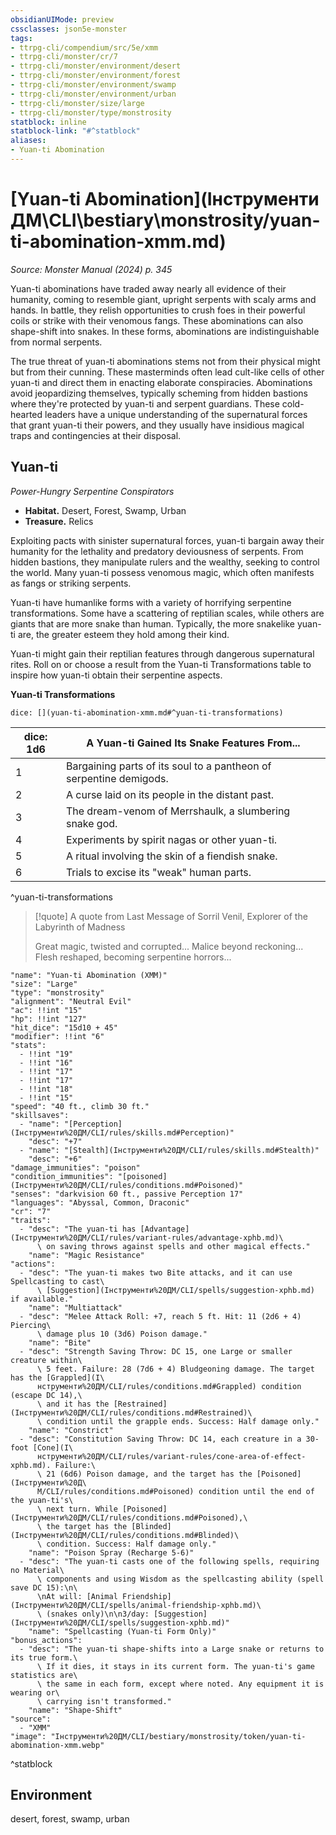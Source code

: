 ```yaml
---
obsidianUIMode: preview
cssclasses: json5e-monster
tags:
- ttrpg-cli/compendium/src/5e/xmm
- ttrpg-cli/monster/cr/7
- ttrpg-cli/monster/environment/desert
- ttrpg-cli/monster/environment/forest
- ttrpg-cli/monster/environment/swamp
- ttrpg-cli/monster/environment/urban
- ttrpg-cli/monster/size/large
- ttrpg-cli/monster/type/monstrosity
statblock: inline
statblock-link: "#^statblock"
aliases:
- Yuan-ti Abomination
---
```

# [Yuan-ti Abomination](Інструменти ДМ\CLI\bestiary\monstrosity/yuan-ti-abomination-xmm.md)
*Source: Monster Manual (2024) p. 345*  

Yuan-ti abominations have traded away nearly all evidence of their humanity, coming to resemble giant, upright serpents with scaly arms and hands. In battle, they relish opportunities to crush foes in their powerful coils or strike with their venomous fangs. These abominations can also shape-shift into snakes. In these forms, abominations are indistinguishable from normal serpents.

The true threat of yuan-ti abominations stems not from their physical might but from their cunning. These masterminds often lead cult-like cells of other yuan-ti and direct them in enacting elaborate conspiracies. Abominations avoid jeopardizing themselves, typically scheming from hidden bastions where they're protected by yuan-ti and serpent guardians. These cold-hearted leaders have a unique understanding of the supernatural forces that grant yuan-ti their powers, and they usually have insidious magical traps and contingencies at their disposal.

## Yuan-ti

*Power-Hungry Serpentine Conspirators*

- **Habitat.** Desert, Forest, Swamp, Urban  
- **Treasure.** Relics  

Exploiting pacts with sinister supernatural forces, yuan-ti bargain away their humanity for the lethality and predatory deviousness of serpents. From hidden bastions, they manipulate rulers and the wealthy, seeking to control the world. Many yuan-ti possess venomous magic, which often manifests as fangs or striking serpents.

Yuan-ti have humanlike forms with a variety of horrifying serpentine transformations. Some have a scattering of reptilian scales, while others are giants that are more snake than human. Typically, the more snakelike yuan-ti are, the greater esteem they hold among their kind.

Yuan-ti might gain their reptilian features through dangerous supernatural rites. Roll on or choose a result from the Yuan-ti Transformations table to inspire how yuan-ti obtain their serpentine aspects.

**Yuan-ti Transformations**

`dice: [](yuan-ti-abomination-xmm.md#^yuan-ti-transformations)`

| dice: 1d6 | A Yuan-ti Gained Its Snake Features From... |
|-----------|---------------------------------------------|
| 1 | Bargaining parts of its soul to a pantheon of serpentine demigods. |
| 2 | A curse laid on its people in the distant past. |
| 3 | The dream-venom of Merrshaulk, a slumbering snake god. |
| 4 | Experiments by spirit nagas or other yuan-ti. |
| 5 | A ritual involving the skin of a fiendish snake. |
| 6 | Trials to excise its "weak" human parts. |
^yuan-ti-transformations

> [!quote] A quote from Last Message of Sorril Venil, Explorer of the Labyrinth of Madness  
> 
> Great magic, twisted and corrupted... Malice beyond reckoning... Flesh reshaped, becoming serpentine horrors...


```statblock
"name": "Yuan-ti Abomination (XMM)"
"size": "Large"
"type": "monstrosity"
"alignment": "Neutral Evil"
"ac": !!int "15"
"hp": !!int "127"
"hit_dice": "15d10 + 45"
"modifier": !!int "6"
"stats":
  - !!int "19"
  - !!int "16"
  - !!int "17"
  - !!int "17"
  - !!int "18"
  - !!int "15"
"speed": "40 ft., climb 30 ft."
"skillsaves":
  - "name": "[Perception](Інструменти%20ДМ/CLI/rules/skills.md#Perception)"
    "desc": "+7"
  - "name": "[Stealth](Інструменти%20ДМ/CLI/rules/skills.md#Stealth)"
    "desc": "+6"
"damage_immunities": "poison"
"condition_immunities": "[poisoned](Інструменти%20ДМ/CLI/rules/conditions.md#Poisoned)"
"senses": "darkvision 60 ft., passive Perception 17"
"languages": "Abyssal, Common, Draconic"
"cr": "7"
"traits":
  - "desc": "The yuan-ti has [Advantage](Інструменти%20ДМ/CLI/rules/variant-rules/advantage-xphb.md)\
      \ on saving throws against spells and other magical effects."
    "name": "Magic Resistance"
"actions":
  - "desc": "The yuan-ti makes two Bite attacks, and it can use Spellcasting to cast\
      \ [Suggestion](Інструменти%20ДМ/CLI/spells/suggestion-xphb.md) if available."
    "name": "Multiattack"
  - "desc": "Melee Attack Roll: +7, reach 5 ft. Hit: 11 (2d6 + 4) Piercing\
      \ damage plus 10 (3d6) Poison damage."
    "name": "Bite"
  - "desc": "Strength Saving Throw: DC 15, one Large or smaller creature within\
      \ 5 feet. Failure: 28 (7d6 + 4) Bludgeoning damage. The target has the [Grappled](І\
      нструменти%20ДМ/CLI/rules/conditions.md#Grappled) condition (escape DC 14),\
      \ and it has the [Restrained](Інструменти%20ДМ/CLI/rules/conditions.md#Restrained)\
      \ condition until the grapple ends. Success: Half damage only."
    "name": "Constrict"
  - "desc": "Constitution Saving Throw: DC 14, each creature in a 30-foot [Cone](І\
      нструменти%20ДМ/CLI/rules/variant-rules/cone-area-of-effect-xphb.md). Failure:\
      \ 21 (6d6) Poison damage, and the target has the [Poisoned](Інструменти%20Д\
      М/CLI/rules/conditions.md#Poisoned) condition until the end of the yuan-ti's\
      \ next turn. While [Poisoned](Інструменти%20ДМ/CLI/rules/conditions.md#Poisoned),\
      \ the target has the [Blinded](Інструменти%20ДМ/CLI/rules/conditions.md#Blinded)\
      \ condition. Success: Half damage only."
    "name": "Poison Spray (Recharge 5-6)"
  - "desc": "The yuan-ti casts one of the following spells, requiring no Material\
      \ components and using Wisdom as the spellcasting ability (spell save DC 15):\n\
      \nAt will: [Animal Friendship](Інструменти%20ДМ/CLI/spells/animal-friendship-xphb.md)\
      \ (snakes only)\n\n3/day: [Suggestion](Інструменти%20ДМ/CLI/spells/suggestion-xphb.md)"
    "name": "Spellcasting (Yuan-ti Form Only)"
"bonus_actions":
  - "desc": "The yuan-ti shape-shifts into a Large snake or returns to its true form.\
      \ If it dies, it stays in its current form. The yuan-ti's game statistics are\
      \ the same in each form, except where noted. Any equipment it is wearing or\
      \ carrying isn't transformed."
    "name": "Shape-Shift"
"source":
  - "XMM"
"image": "Інструменти%20ДМ/CLI/bestiary/monstrosity/token/yuan-ti-abomination-xmm.webp"
```
^statblock

## Environment

desert, forest, swamp, urban